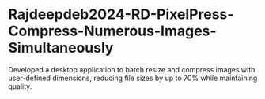# Rajdeepdeb2024-RD-PixelPress-Compress-Numerous-Images-Simultaneously
Developed a desktop application to batch resize and compress images with user-defined dimensions, reducing file sizes by up to 70% while maintaining quality.
